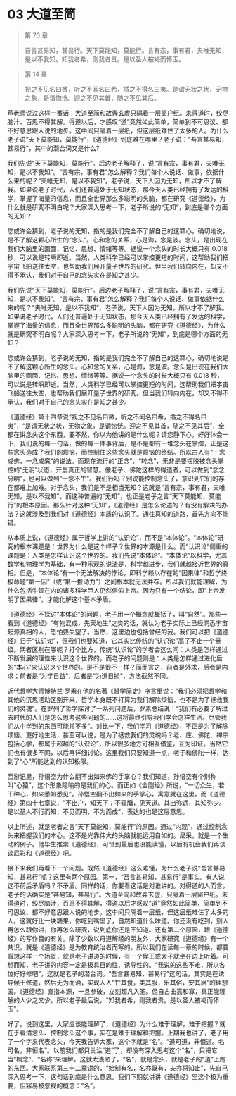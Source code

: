 # 03 大道至简

> 第 70 章
>
> 吾言甚易知，甚易行。天下莫能知，莫能行。言有宗，事有君，夫唯无知，是以不我知。知我者希，则我者贵。是以圣人被褐而怀玉。

> 第 14 章
>
> 视之不见名曰微，听之不闻名曰希，捪之不得名曰夷。是谓无状之状，无物之象，是谓惚恍。迎之不见其首，随之不见其后。

芦老师说过这样一番话：大道至简和故弄玄虚只隔着一层窗户纸。未得道时，绞尽脑汁、百思不得其解。得道以后，才感叹“道”竟然如此简单，简单到不可思议、都不好意思跟人说的地步。这中间只隔着一层纸，但这层纸难住了太多的人。为什么老子说“天下莫能知，莫能行”，《道德经》到底难在哪里？老子说：“吾言甚易知，甚易行”，其中的潜台词又是什么?

我们先说“天下莫能知，莫能行”。后边老子解释了，说“言有宗，事有君，夫唯无知，是以不我知”。“言有宗，事有君”怎么解释？我们每个人说话、做事，依据什么来的呢？“夫唯无知，是以不我知”，老子说，天下人因为无知，所以才不了解我。如果说老子时代，人们还普遍处于无知状态，那今天人类已经拥有了发达的科学，掌握了海量的信息，而且全世界那么多聪明的头脑，都在研究《道德经》，为什么就是研究不明白呢？大家深入思考一下，老子所说的“无知”，到底是哪个方面的无知？

您或许会猜到，老子说的无知，指的是我们完全不了解自己的这颗心，确切地说，是不了解这颗心所生的“念头”。心和念的关系，心是海，念是波。念头，是出现在我们大脑里的画面、记忆、思想、情绪等等。据说一个念头的时长大概只有 0.018 秒，可以说是转瞬即逝。当然，人类科学已经可以掌控更短的时间，这帮助我们把宇宙飞船送往太空，也帮助我们展开量子世界的研究。但当我们转向内在，却又不得不承认，我们对于自己的念头实在是知之甚少。

我们先说“天下莫能知，莫能行”。后边老子解释了，说“言有宗，事有君，夫唯无知，是以不我知”。“言有宗，事有君”怎么解释？我们每个人说话、做事依据什么来的呢？“夫唯无知，是以不我知”，老子说，天下人因为无知，所以才不了解我。如果说老子时代，人们还普遍处于无知状态，那今天人类已经拥有了发达的科学，掌握了海量的信息，而且全世界那么多聪明的头脑，都在研究《道德经》，为什么就是研究不明白呢？大家深入思考一下，老子所说的“无知”，到底是哪个方面的无知？

您或许会猜到，老子说的无知，指的是我们完全不了解自己的这颗心，确切地说是不了解这颗心所生的念头。心和念的关系，心是海，念是波。念头是出现在我们大脑里的画面、记忆、思想、情绪等等。据说一个念头的时长大概只有 0.018 秒，可以说是转瞬即逝。当然，人类科学已经可以掌控更短的时间，这帮助我们把宇宙飞船送往太空，也帮助我们展开量子世界的研究。但当我们转向内在，却又不得不承认，我们对于自己的念头实在是知之甚少。

《道德经》第十四章说“视之不见名曰微，听之不闻名曰希，捪之不得名曰夷”，“是谓无状之状，无物之象，是谓惚恍。迎之不见其首，随之不见其后”，全都在讲念头这个东西，要不然，你以为他讲的是什么呢？请您静下心，好好体会一下，我们说的每一句话，做的每一件事背后，是不是都有一堆念头在掌控，正是这些念头造成了我们的烦恼，而控制住这些念头就是烦恼的终结。所以古人有“一念成佛，一念成魔”的说法。而现在流行的“正念”、“转念”，无非是要摆脱被念头掌控的“无明”状态，开启真正的智慧。像老子、佛陀这样的得道者，可以做到“念念分明”，也可以做到“一念不生”。我们行吗？别说能控制念头了，意识到它们的存在都难上加难。对于念头，我们是不是相当无知？这就是“言有宗，事有君，夫唯无知，是以不我知”。而这种普遍的“无知”，也正是老子之言“天下莫能知，莫能行”的根本原因。那么针对这种“无知”，《道德经》是怎么论述的？有没有解决的办法？这就涉及到我们对《道德经》本质的认识了。通往真知的道路，首先方向不能错。

从本质上说，《道德经》属于哲学上讲的“认识论”，而不是“本体论”。“本体论”研究的根本课题是：世界为什么是这个样子？世界的本源是什么。而“认识论”侧重的课题是：人类是怎样认识这个世界的。我们先说“本体论”。“本体论”以科学，尤其数学和物理学为基础，有一种乐观的说法是，科学越进步，我们就越接近世界的真相。但是，“本体论”有一个无法解决的悖论，即科学赖以存在的“因果律”和哲学终极命题“第一因”（或“第一推动力”）之间根本就无法并存。所以我们就能理解，为什么包括牛顿在内的诸多科学巨人仍然信仰上帝。因为只有一个结论，即“上帝发明了因果律”，才能化解这个基本矛盾。

《道德经》不探讨“本体论”的问题，老子用一个概念就概括了，叫“自然”。那些一看到《道德经》“有物混成，先天地生”之类的话，就认为老子实际上已经洞悉宇宙起源真相的人，恐怕要失望了。当然，这里边也包括曾经的我。我们可以把《道德经》归于“认识论”，但我们也要知道，它其实比传统的“认识论”高了不止一个量级。两者区别在哪呢？打个比方，传统“认识论”的学者会这么问：人类是怎样通过不断发展的理性来认识这个世界的，而老子的问题则是：人类是怎样通过进化后的“本心”来认识这个世界的。是不是很不一样？简而言之，前者是外求，后者是内求；前者是“为学日益”，后者是“为道日损”，方法截然不同。

近代哲学大师博特兰·罗素在他的名著《哲学简史》序言里说：“我们必须把哲学和其他的沉思活动区别开来，哲学本身既不打算为我们解除烦恼，也不是为了拯救我们的灵魂”。在罗列了哲学探讨了一系列问题后，罗素总结说：“我们有必要了解过去时代的人们是怎么思考这些问题的......这将最终引导我们学会怎样生活。尽管我们从中学到的东西可能并不多”。对比一下，我们学习《道德经》，不正是为了解除烦恼、更好地生活，甚至可以说，是为了拯救我们的灵魂吗？老、庄、佛陀、禅宗包括心学，都属于超越的“认识论”，所以很多地方可相互借鉴，互为印证。当然它们也有很多不同，以后再详细讨论。这里我们只要知道一点，老子和佛陀一样，达到了“心”所能达到的认知极限。

西游记里，孙悟空为什么翻不出如来佛的手掌心？我们知道，孙悟空有个别称叫“心猿”，这个形象隐喻的是我们的心。而正如《金刚经》所说，“一切众生，若干种心，如来悉知悉见”。孙悟空翻不出如来的手掌心，寓意就在这里。而《道德经》第四十七章说，“不出户，知天下；不窥牖，见天道。其出弥远，其知弥少。是以圣人不行而知，不见而明，不为而成”，表达的也是这层意思。

以上所述，就是老者之言“天下莫能知，莫能行”的原因。通过“内观”，通过控制念头来把握我们的本心。这不是光靠伟大的头脑就能运用自如的。尼采，就是一个生动的例子。他毕生推崇《道德经》，可惜到最后也没能读懂，以后有机会我们再谈谈尼彩和《道德经》吧。

接下来我们再看下一个问题。既然《道德经》这么难懂，为什么老子说“吾言甚易知，甚易行”呢？这里有两个原因。第一，“吾言甚易知，甚易行”是事实。有人说这不前后矛盾吗？不矛盾。同样的话，你要看这话是对谁讲的。对得道的人而言，老子的话确实是“甚易知，甚易行”。大道至简和故弄玄虚，只隔着一层窗户纸。未得道时，绞尽脑汁，百思不得其解，得道以后才感叹“道”竟然如此简单，简单到不可思议、都不好意思跟人说的地步。这中间只隔着一层纸，但这层纸难住了太多的人。这就好比一块糖果，你吃到嘴里了，自然知道什么味道。你还没有吃到，别人再怎么跟你讲，你再怎么研究，说到底你还是不知道。还有第二个原因，跟《道德经》的写作目的有关。除了少数以丹道解经的朋友外，大家研究《道德经》有一个共识，就是《道德经》是为教育统治者而写的。所以我们在读每一章的时候，都要假想这样一个场景，就是老子讲道的时候，有一个候王或太子就坐在边上听着。可想而知，老子讲的内容一定是极具目的性、诱导性的。“我说的这些不难，所以各位好好修吧”，这就是老子的潜台词。“吾言甚易知，甚易行”这句话，其实是在诱导候王修道，然后无为而治，实现人人“甘其食，美其服，乐其俗，安其居”的理想国。《道德经》直指本源，一旦参破，立刻超凡入圣。但自古曲高和寡，真正能理解的人少之又少。所以老子最后说，“知我者希，则我者贵。是以圣人被褐而怀玉”。

好了。说到这里，大家应该能理解了，《道德经》为什么难于理解，难于把握？就在于看清念头、控制念头这个事，实在是难于理解和把握。上期我也讲了，老子用了一个字来代表念头，今天我告诉大家，这个字就是“名”。“道可道，非恒道。名可名，非恒名”。以前我们都只关注“道”了，却没有深入思考这个“名”，只把它当“概念”、“名称”来理解，这就太浅陋了。“名”，就是念头，就是老子的“道”上跑的东西。大家联系第三十二章讲的，“始制有名，名亦既有，夫亦将知止”，先自己深入思考一下，这句话到底是什么意思。我们下期就讲讲《道德经》里这个极为重要，但容易被忽视的概念：“名”。
